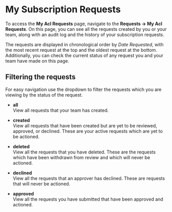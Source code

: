 # My Subscription Requests

To access the **My Acl Requests** page, navigate to the **Requests -\>
My Acl Requests**. On this page, you can see all the requests created by
you or your team, along with an audit log and the history of your
subscription requests.

The requests are displayed in chronological order by _Date Requested_,
with the most recent request at the top and the oldest request at the
bottom. Additionally, you can check the current status of any request
you and your team have made on this page.

## Filtering the requests

For easy navigation use the dropdown to filter the requests which you
are viewing by the status of the request.

- **all**  
  View all requests that your team has created.

- **created**  
  View all requests that have been created but are yet to be
  reviewed, approved, or declined. These are your active requests
  which are yet to be actioned.

- **deleted**  
  View all the requests that you have deleted. These are the
  requests which have been withdrawn from review and which will
  never be actioned.

- **declined**  
  View all the requests that an approver has declined. These are
  requests that will never be actioned.

- **approved**  
  View all the requests you have submitted that have been approved
  and actioned.
